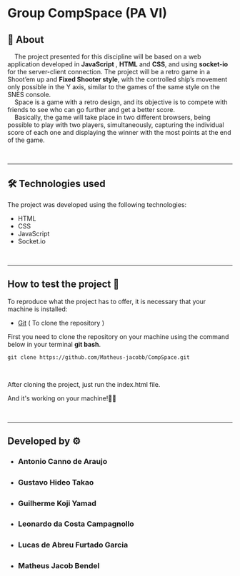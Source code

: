 # Group CompSpace (PA VI)

## 📃 **About**

&nbsp;&nbsp;&nbsp;&nbsp;The project presented for this discipline will be based on a web application developed in **JavaScript** , **HTML** and **CSS**, and using **socket-io** for the server-client connection. The project will be a retro game in a Shoot’em up and **Fixed Shooter style**, with the controlled ship’s movement only possible in the Y axis, similar to the games of the same style on the SNES console.
<br>
&nbsp;&nbsp;&nbsp;&nbsp;Space is a game with a retro design, and its objective is to compete with friends to see who can go further and get a better score. <br>
&nbsp;&nbsp;&nbsp;&nbsp;Basically, the game will take place in two different browsers, being possible to play with two players, simultaneously, capturing the individual score of each one and displaying the winner with the most points at the end of the game.

<br>

---

## 🛠 **Technologies used**

The project was developed using the following technologies:

- HTML
- CSS
- JavaScript  
- Socket.io 
 
<br>

---

## **How to test the project** 🔧

To reproduce what the project has to offer, it is necessary that your machine is installed:

- [Git](https://git-scm.com/downloads)&nbsp;( 
To clone the repository )

First you need to clone the repository on your machine using the command below in your terminal **git bash**.

`git clone https://github.com/Matheus-jacobb/CompSpace.git`

<br>

After cloning the project, just run the index.html file.

And it's working on your machine!🚀🚀

<br>

---
## Developed by ⚙

- **<h3> Antonio Canno de Araujo <h3>**
- **<h3> Gustavo Hideo Takao <h3>**
- **<h3> Guilherme Koji Yamad <h3>**
- **<h3> Leonardo da Costa Campagnollo <h3>**
- **<h3> Lucas de Abreu Furtado Garcia <h3>**

- **<h3> Matheus Jacob Bendel <h3>**

